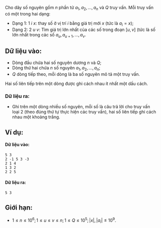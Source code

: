 Cho dãy số nguyên gồm $n$ phần tử $a_1, a_2, …, a_n$ và $Q$ truy vấn. Mỗi truy vấn có một trong hai dạng:
- Dạng $1:\ 1\ i\ x:$ thay số ở vị trí $i$ bằng giá trị mới $x$ (tức là $a_i = x$);
- Dạng $2:\ 2\ u\ v:$ Tìm giá trị lớn nhất của các số trong đoạn $[u, v]$ (tức là số lớn nhất trong các số $a_u, a_{u + 1}, …, a_v$.

## Dữ liệu vào:
- Dòng đầu chứa hai số nguyên dương $n$ và $Q$;
- Dòng thứ hai chứa $n$ số nguyên $a_1, a_2, …, a_n$;
- $Q$ dòng tiếp theo, mỗi dòng là ba số nguyên mô tả một truy vấn.

Hai số liên tiếp trên một dòng được ghi cách nhau ít nhất một dấu cách.

### Dữ liệu ra:
- Ghi trên một dòng nhiều số nguyên, mỗi số là câu trả lời cho truy vấn loại $2$ (theo đúng thứ tự thực hiện các truy vấn), hai số liên tiếp ghi cách nhau một khoảng trắng.

## Ví dụ:
#### Dữ liệu vào:
```
5 3
2 -1 5 3 -3
2 1 4
1 3 2
2 2 5
```

#### Dữ liệu ra:
```
5 3
```

## Giới hạn:
- $1 ≤ n ≤ 10^6; 1 ≤ u ≤ v ≤ n; 1 ≤ Q ≤ 10^5; |x|, |a_i| ≤ 10^9$.